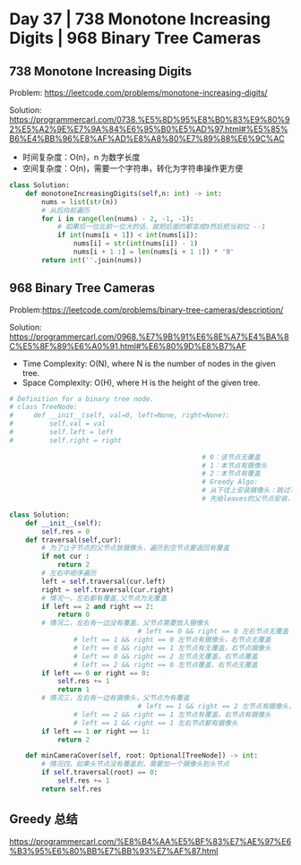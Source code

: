 # Day 37 | 738 Monotone Increasing Digits | 968 Binary Tree Cameras

## 738 Monotone Increasing Digits

Problem: https://leetcode.com/problems/monotone-increasing-digits/

Solution: https://programmercarl.com/0738.%E5%8D%95%E8%B0%83%E9%80%92%E5%A2%9E%E7%9A%84%E6%95%B0%E5%AD%97.html#%E5%85%B6%E4%BB%96%E8%AF%AD%E8%A8%80%E7%89%88%E6%9C%AC

- 时间复杂度：O(n)，n 为数字长度
- 空间复杂度：O(n)，需要一个字符串，转化为字符串操作更方便

```python
class Solution:
    def monotoneIncreasingDigits(self,n: int) -> int:
        nums = list(str(n))
        # 从后向前遍历
        for i in range(len(nums) - 2, -1, -1):
            # 如果后一位比前一位大的话，就把后面的都变成9然后把当前位 --1
            if int(nums[i + 1]) < int(nums[i]):
                nums[i] = str(int(nums[i]) - 1)
                nums[i + 1 :] = len(nums[i + 1 :]) * '9'
        return int(''.join(nums))
```

## 968 Binary Tree Cameras

Problem:https://leetcode.com/problems/binary-tree-cameras/description/

Solution: https://programmercarl.com/0968.%E7%9B%91%E6%8E%A7%E4%BA%8C%E5%8F%89%E6%A0%91.html#%E6%80%9D%E8%B7%AF

- Time Complexity: O(N), where N is the number of nodes in the given tree.
- Space Complexity: O(H), where H is the height of the given tree.

```python
# Definition for a binary tree node.
# class TreeNode:
#     def __init__(self, val=0, left=None, right=None):
#         self.val = val
#         self.left = left
#         self.right = right
												
												# 0：该节点无覆盖
												# 1：本节点有摄像头
												# 2：本节点有覆盖
												# Greedy Algo:
												# 从下往上安装摄像头：跳过leaves这样安装数量最少，局部最优 -> 全局最优
												# 先给leaves的父节点安装，然后每隔两层节点安装一个摄像头，直到Head

class Solution:
    def __init__(self):
        self.res = 0
    def traversal(self,cur):
        # 为了让子节点的父节点放摄像头，遍历到空节点要返回有覆盖
        if not cur :
            return 2
        # 左右中顺序遍历
        left = self.traversal(cur.left)
        right = self.traversal(cur.right)
        # 情况一，左右都有覆盖,父节点为无覆盖
        if left == 2 and right == 2:
            return 0
        # 情况二，左右有一边没有覆盖，父节点需要放入摄像头
								# left == 0 && right == 0 左右节点无覆盖
                # left == 1 && right == 0 左节点有摄像头，右节点无覆盖
                # left == 0 && right == 1 左节点有无覆盖，右节点摄像头
                # left == 0 && right == 2 左节点无覆盖，右节点覆盖
                # left == 2 && right == 0 左节点覆盖，右节点无覆盖
        if left == 0 or right == 0:
            self.res += 1
            return 1
        # 情况三，左右有一边有摄像头，父节点为有覆盖
								# left == 1 && right == 2 左节点有摄像头，右节点有覆盖
                # left == 2 && right == 1 左节点有覆盖，右节点有摄像头
                # left == 1 && right == 1 左右节点都有摄像头
        if left == 1 or right == 1:
            return 2

    def minCameraCover(self, root: Optional[TreeNode]) -> int:
        # 情况四，如果头节点没有覆盖到，需要加一个摄像头到头节点
        if self.traversal(root) == 0:
            self.res += 1
        return self.res
```

## Greedy 总结

https://programmercarl.com/%E8%B4%AA%E5%BF%83%E7%AE%97%E6%B3%95%E6%80%BB%E7%BB%93%E7%AF%87.html
